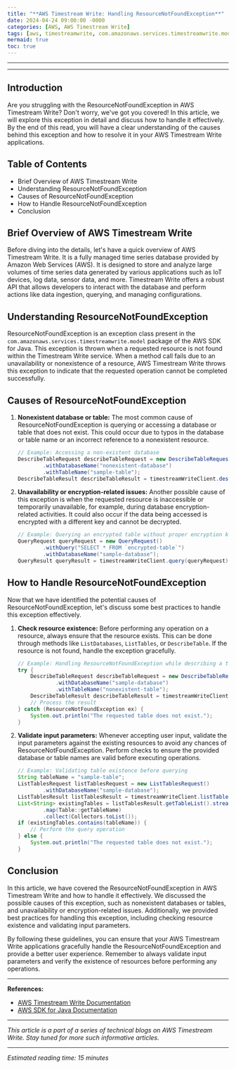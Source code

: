 ```yaml
---
title: "**AWS Timestream Write: Handling ResourceNotFoundException**"
date: 2024-04-24 09:00:00 -0000
categories: [AWS, AWS Timestream Write]
tags: [aws, timestreamwrite, com.amazonaws.services.timestreamwrite.model]
mermaid: true
toc: true
---
```



---
---

## Introduction

Are you struggling with the ResourceNotFoundException in AWS Timestream Write? Don't worry, we've got you covered! In this article, we will explore this exception in detail and discuss how to handle it effectively. By the end of this read, you will have a clear understanding of the causes behind this exception and how to resolve it in your AWS Timestream Write applications.

## Table of Contents

- Brief Overview of AWS Timestream Write
- Understanding ResourceNotFoundException
- Causes of ResourceNotFoundException
- How to Handle ResourceNotFoundException
- Conclusion

## Brief Overview of AWS Timestream Write

Before diving into the details, let's have a quick overview of AWS Timestream Write. It is a fully managed time series database provided by Amazon Web Services (AWS). It is designed to store and analyze large volumes of time series data generated by various applications such as IoT devices, log data, sensor data, and more. Timestream Write offers a robust API that allows developers to interact with the database and perform actions like data ingestion, querying, and managing configurations.

## Understanding ResourceNotFoundException

ResourceNotFoundException is an exception class present in the `com.amazonaws.services.timestreamwrite.model` package of the AWS SDK for Java. This exception is thrown when a requested resource is not found within the Timestream Write service. When a method call fails due to an unavailability or nonexistence of a resource, AWS Timestream Write throws this exception to indicate that the requested operation cannot be completed successfully.

## Causes of ResourceNotFoundException

1. **Nonexistent database or table:** The most common cause of ResourceNotFoundException is querying or accessing a database or table that does not exist. This could occur due to typos in the database or table name or an incorrect reference to a nonexistent resource.

   ```java
   // Example: Accessing a non-existent database
   DescribeTableRequest describeTableRequest = new DescribeTableRequest()
           .withDatabaseName("nonexistent-database")
           .withTableName("sample-table");
   DescribeTableResult describeTableResult = timestreamWriteClient.describeTable(describeTableRequest);
   ```

2. **Unavailability or encryption-related issues:** Another possible cause of this exception is when the requested resource is inaccessible or temporarily unavailable, for example, during database encryption-related activities. It could also occur if the data being accessed is encrypted with a different key and cannot be decrypted.

   ```java
   // Example: Querying an encrypted table without proper encryption key setup
   QueryRequest queryRequest = new QueryRequest()
           .withQuery("SELECT * FROM `encrypted-table`")
           .withDatabaseName("sample-database");
   QueryResult queryResult = timestreamWriteClient.query(queryRequest);
   ```

## How to Handle ResourceNotFoundException

Now that we have identified the potential causes of ResourceNotFoundException, let's discuss some best practices to handle this exception effectively.

1. **Check resource existence:** Before performing any operation on a resource, always ensure that the resource exists. This can be done through methods like `ListDatabases`, `ListTables`, or `DescribeTable`. If the resource is not found, handle the exception gracefully.

   ```java
   // Example: Handling ResourceNotFoundException while describing a table
   try {
       DescribeTableRequest describeTableRequest = new DescribeTableRequest()
               .withDatabaseName("sample-database")
               .withTableName("nonexistent-table");
       DescribeTableResult describeTableResult = timestreamWriteClient.describeTable(describeTableRequest);
       // Process the result
   } catch (ResourceNotFoundException ex) {
       System.out.println("The requested table does not exist.");
   }
   ```

2. **Validate input parameters:** Whenever accepting user input, validate the input parameters against the existing resources to avoid any chances of ResourceNotFoundException. Perform checks to ensure the provided database or table names are valid before executing operations.

   ```java
   // Example: Validating table existence before querying
   String tableName = "sample-table";
   ListTablesRequest listTablesRequest = new ListTablesRequest()
           .withDatabaseName("sample-database");
   ListTablesResult listTablesResult = timestreamWriteClient.listTables(listTablesRequest);
   List<String> existingTables = listTablesResult.getTableList().stream()
           .map(Table::getTableName)
           .collect(Collectors.toList());
   if (existingTables.contains(tableName)) {
       // Perform the query operation
   } else {
       System.out.println("The requested table does not exist.");
   }
   ```

## Conclusion

In this article, we have covered the ResourceNotFoundException in AWS Timestream Write and how to handle it effectively. We discussed the possible causes of this exception, such as nonexistent databases or tables, and unavailability or encryption-related issues. Additionally, we provided best practices for handling this exception, including checking resource existence and validating input parameters.

By following these guidelines, you can ensure that your AWS Timestream Write applications gracefully handle the ResourceNotFoundException and provide a better user experience. Remember to always validate input parameters and verify the existence of resources before performing any operations.

---

**References:**

- [AWS Timestream Write Documentation](https://docs.aws.amazon.com/timestream/index.html)
- [AWS SDK for Java Documentation](https://docs.aws.amazon.com/sdk-for-java/index.html)

---

*This article is a part of a series of technical blogs on AWS Timestream Write. Stay tuned for more such informative articles.*

---

*Estimated reading time: 15 minutes*